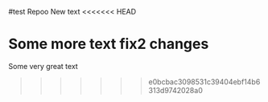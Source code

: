 #test Repoo
New text
<<<<<<< HEAD

Some more text
fix2 changes
=======
Some very great text
>>>>>>> e0bcbac3098531c39404ebf14b6313d9742028a0
